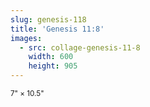 ```yaml
---
slug: genesis-118
title: 'Genesis 11:8'
images:
  - src: collage-genesis-11-8
    width: 600
    height: 905
---
```

<small>7" × 10.5"</small>
